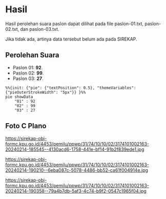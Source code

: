 # Hasil

Hasil perolehan suara paslon dapat dilihat pada file paslon-01.txt, paslon-02.txt, dan paslon-03.txt.

Jika tidak ada, artinya data tersebut belum ada pada SIREKAP.

## Perolehan Suara

 * Paslon 01: **92**.
 * Paslon 02: **99**.
 * Paslon 03: **27**.

```mermaid
%%{init: {"pie": {"textPosition": 0.5}, "themeVariables": {"pieOuterStrokeWidth": "5px"}} }%%
pie showData
    "01" : 92
    "02" : 99
    "03" : 27
```
## Foto C Plano

https://sirekap-obj-formc.kpu.go.id/4453/pemilu/ppwp/31/74/10/10/02/3174101002163-20240214-185545--4130acd6-1758-441e-bf14-91b2f839ede1.jpg

https://sirekap-obj-formc.kpu.go.id/4453/pemilu/ppwp/31/74/10/10/02/3174101002163-20240214-190210--6eba087c-5078-4486-bb52-ca61f004914e.jpg

https://sirekap-obj-formc.kpu.go.id/4453/pemilu/ppwp/31/74/10/10/02/3174101002163-20240214-190358--79a4b7db-5af3-4c74-b9f2-0547c1965f04.jpg
